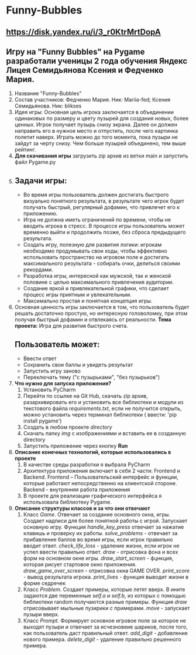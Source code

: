# Funny-Bubbles
## https://disk.yandex.ru/i/3_r0KtrMrtDopA
## Игру на "Funny Bubbles" на Pygame разработали ученицы 2 года обучения Яндекс Лицея Семидьянова Ксения и Федченко Мария.
1. Название "Funny-Bubbles"
2. Состав участников: Федченко Мария. Ник: Mariia-fed; Ксения Семидьянова. Ник: blikses
3. Идея игры: Основная цель игрока заключается в объединении одинаковых по размеру и цвету пузырей для создания новых, более ценных. Игрок получает пузырь снизу экрана. Далее он должен направить его в нужное
   место и отпустить, после чего картинка полетит наверх. Играть можно до того момента, пока пузыри не зайдут за черту снизу. Чем больше пузырей объединено, тем выше рейтинг.
4. **Для скачивания игры** загрузить zip архив из ветки main и запустить файл Pygame.py
5. ## Задачи игры:
   + Во время игры пользователь должен достигать быстрого визуально понятного результата, в результате чего игрок будет получать быстрый, регулярный дофамин, что привлечет его к приложению.
   + Игра не должна иметь ограничений по времени, чтобы не вводить игрока в стресс. В процессе игры пользователь может временно выйти и продолжить позже, без сброса предыдущего результата.
   + Создать игру, полезную для развития логики:
     игрокам необходимо продумывать свои ходы, чтобы эффективно использовать пространство на игровом поле и достигать максимального результата - собирать очки, делиться своими рекордами.
   + Разработка игры, интересной как мужской, так и женской половине с целью максимального привлечения аудитории.
   + Создание яркой и привлекательной графики, что сделает процесс игры приятным и увлекательным.
   + Максимально простая и понятная концепция игры.
6. Основная ценность игры заключается в том, что пользователь будет решать достаточно простую, но интересную головоломку, при этом получая быстрый дофамин и отвлекаясь от реальности.
**Тема проекта:** Игра для развития быстрого счета.
   ## Пользователь может:
   + Ввести ответ
   + Сохранить свои баллы и увидеть результат
   + Запустить игру заново
   + Переключать тему ("с пузырьками", "без пузырьков")
2. **Что нужно для запуска приложения?**
   1. Установить PyCharm
   2. Перейти по ссылке на Git Hub, скачать zip архив, разархивировать его и установить все библиотеки и модули из текстового файла *requirements.txt*, если не получится открыть, можно установить через терминал библиотеки ( ввести: 'pip install pygame')
   3. Создать в любом проекте *directory*
   4. Скачать папку *img* с изображениями и вставить ее в созданную directory
   5. Запустить приложение через кнопку **Run**
3. **Описание конечных технологий, которые использовались в проекте**
   1. В качестве среды разработки я выбрала PyCharm
   2. Архитектура приложения включает в себя 2 части: Frontend и Backend. Frontend – Пользовательский интерфейс и функции, которые работают непосредственно на клиентской стороне. Backend - внутрянняя работа приложения
   3. В проекте для реализации графического интерфейса я использовала библиотеку Pygame.
4. **Описание структуры классов и за что они отвечают**
   1. Класс *Game*. Отвечает за создание основного окна, игры. Создает надписи для более понятной работы с игрой. Запускает основную игру. Функция *handle_key_press* отвечает за нажатие клавишь и проверку их работы. *solve_problems* - отвечает за прибавление баллов во время игры, если игрок правильно вводит ответ. *check_life_loss* - удаление жизни, если игрок не успел ввести правильно ответ. *draw* - отрисовка фона и всех форм на основном окне игры. *draw_start_screen* - фцнкция, которая рисует стартовое окно приложения. *draw_game_over_screen* - отрисовка окна GAME OVER. *print_score* - вывод результата игрока. *print_lives* - функция выводит жизни в форме седречек
   2. Класс *Problem*. Создает примеры, которые летят вверх. В ините задаются две переменные *self.a и self.b*, из которых с помощью библиотеки random получаются разные примеры. Функция *draw* отрисовывает мыльные пузирики с примерами. *move* - запускает пузыри вверх.
   3. Класс *Prompt*. Формирует основное игровое поле за которое не выходят пузыри и отвечает за исчезновеие шариков, после того, как пользователь даст правильный ответ. *add_digit* - добавление нового примера. *delete_digit* - удаление правильно решенного примера.
